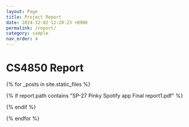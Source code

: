 ```yaml
---
layout: Page
title: Project Report
date: 2024-12-02 12:20:23 +0900
permalink: /report/
category: sample
nav_order: 4
---
```


# CS4850 Report

{% for _posts in site.static_files %}

{% if report.path contains "SP-27 Pinky Spotify app Final report1.pdf" %}

<object data="{{site.url}}{{site.baseurl}}{{report.path}}" width="850" height="1100" type='application/pdf'/>
</object>

{% endif %}

{% endfor %}
